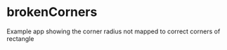 brokenCorners
=============

Example app showing the corner radius not mapped to correct corners of rectangle